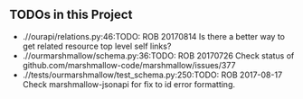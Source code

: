 ## TODOs in this Project
 * .//ourapi/relations.py:46:TODO: ROB 20170814 Is there a better way to get related resource top level self links?
 * .//ourmarshmallow/schema.py:36:TODO: ROB 20170726 Check status of github.com/marshmallow-code/marshmallow/issues/377
 * .//tests/ourmarshmallow/test_schema.py:250:TODO: ROB 2017-08-17 Check marshmallow-jsonapi for fix to id error formatting.
